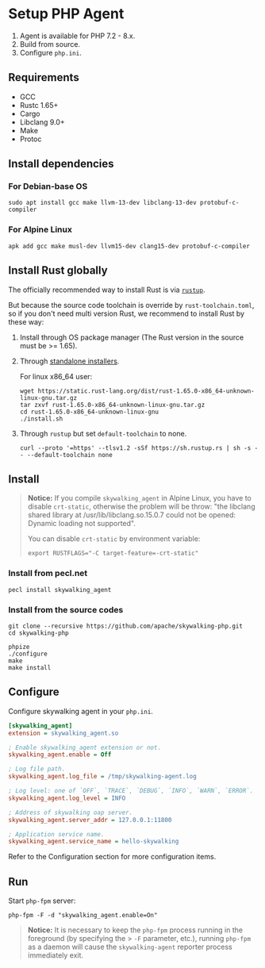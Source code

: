 # Setup PHP Agent

1. Agent is available for PHP 7.2 - 8.x.
2. Build from source.
3. Configure `php.ini`.

## Requirements

- GCC
- Rustc 1.65+
- Cargo
- Libclang 9.0+
- Make
- Protoc

## Install dependencies

### For Debian-base OS

```shell
sudo apt install gcc make llvm-13-dev libclang-13-dev protobuf-c-compiler
```

### For Alpine Linux

```shell
apk add gcc make musl-dev llvm15-dev clang15-dev protobuf-c-compiler
```

## Install Rust globally

The officially recommended way to install Rust is via [`rustup`](https://www.rust-lang.org/tools/install).

But because the source code toolchain is override by `rust-toolchain.toml`,
so if you don't need multi version Rust, we recommend to install Rust by these
way:

1. Install through OS package manager (The Rust version in the source must be >= 1.65).

2. Through [standalone installers](https://forge.rust-lang.org/infra/other-installation-methods.html#standalone-installers).

   For linux x86_64 user:

   ```shell
   wget https://static.rust-lang.org/dist/rust-1.65.0-x86_64-unknown-linux-gnu.tar.gz
   tar zxvf rust-1.65.0-x86_64-unknown-linux-gnu.tar.gz
   cd rust-1.65.0-x86_64-unknown-linux-gnu
   ./install.sh
   ```

3. Through `rustup` but set `default-toolchain` to none.

   ```shell
   curl --proto '=https' --tlsv1.2 -sSf https://sh.rustup.rs | sh -s -- --default-toolchain none
   ```

## Install

> **Notice:** If you compile `skywalking_agent` in Alpine Linux, you have to disable `crt-static`,
> otherwise the problem will be throw: "the libclang shared library at
> /usr/lib/libclang.so.15.0.7 could not be opened: Dynamic loading not supported".
>
> You can disable `crt-static` by environment variable:
>
> ```shell
> export RUSTFLAGS="-C target-feature=-crt-static"
> ```

### Install from pecl.net

```shell script
pecl install skywalking_agent
```

### Install from the source codes

```shell script
git clone --recursive https://github.com/apache/skywalking-php.git
cd skywalking-php

phpize
./configure
make
make install
```

## Configure

Configure skywalking agent in your `php.ini`.

```ini
[skywalking_agent]
extension = skywalking_agent.so

; Enable skywalking_agent extension or not.
skywalking_agent.enable = Off

; Log file path.
skywalking_agent.log_file = /tmp/skywalking-agent.log

; Log level: one of `OFF`, `TRACE`, `DEBUG`, `INFO`, `WARN`, `ERROR`.
skywalking_agent.log_level = INFO

; Address of skywalking oap server.
skywalking_agent.server_addr = 127.0.0.1:11800

; Application service name.
skywalking_agent.service_name = hello-skywalking
```

Refer to the Configuration section for more configuration items.

## Run

Start `php-fpm` server:

```shell
php-fpm -F -d "skywalking_agent.enable=On"
```

> **Notice:** It is necessary to keep the `php-fpm` process running in the foreground
> (by specifying the > `-F` parameter, etc.), running `php-fpm` as a daemon will cause the
> `skywalking-agent` reporter process immediately exit.
